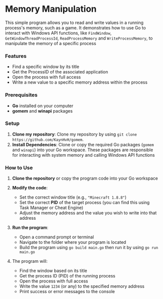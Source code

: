 # Memory Manipulation 

This simple program allows you to read and write values in a running process's memory, such as a game. 
It demonstrates how to use Go to interact with Windows API functions, like `FindWindow`, `GetWindowThreadProcessId`, `ReadProcessMemory` and `WriteProcessMemory`, to manipulate the memory of a specific process

### Features

- Find a specific window by its title
- Get the ProcessID of the associated application
- Open the process with full access
- Write a new value to a specific memory address within the process

### Prerequisites

- **Go** installed on your computer
- **gomem** and **winapi** packages

### Setup

1. **Clone my repository**: Clone my repository by using `git clone https://github.com/KaynHvH/gomem`.
2. **Install Dependencies**: Clone or copy the required Go packages (`gomem` and `winapi`) into your Go workspace. These packages are responsible for interacting with system memory and calling Windows API functions

### How to Use

1. **Clone the repository** or copy the program code into your Go workspace
2. **Modify the code**:
    - Set the correct window title (e.g., `"Minecraft 1.8.8"`)
    - Set the correct **PID** of the target process (you can find this using Task Manager or Cheat Engine)
    - Adjust the memory address and the value you wish to write into that address
3. **Run the program**:
    - Open a command prompt or terminal
    - Navigate to the folder where your program is located
    - Build the program using `go build main.go` then run it by using `go run main.go`

4. The program will:
    - Find the window based on its title
    - Get the process ID (PID) of the running process
    - Open the process with full access
    - Write the value `1234` (or any) to the specified memory address
    - Print success or error messages to the console